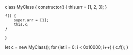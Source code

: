 
class MyClass {
    constructor() {
        this.arr = [1, 2, 3];
    }

    f() {
        super.arr = [1];
        this.x;
    }
}

let c = new MyClass();
for (let i = 0; i < 0x10000; i++) {
    c.f();
}

